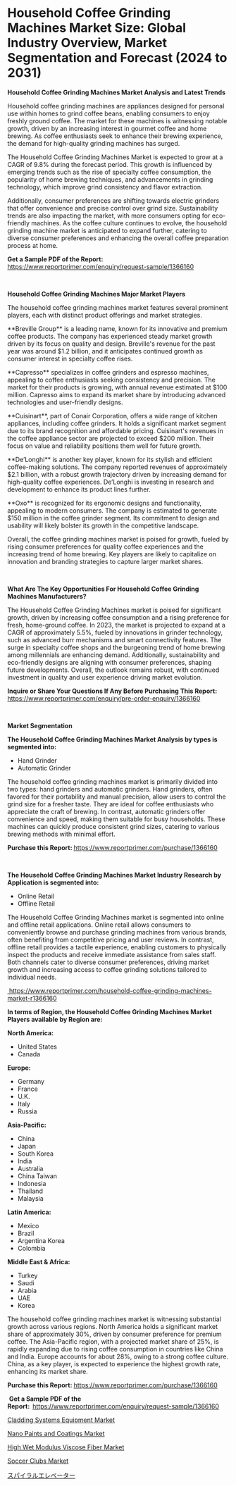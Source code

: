 <p><h1>Household Coffee Grinding Machines Market Size: Global Industry Overview, Market Segmentation and Forecast (2024 to 2031)</h1></p><p><strong>Household Coffee Grinding Machines Market Analysis and Latest Trends</strong></p>
<p><p>Household coffee grinding machines are appliances designed for personal use within homes to grind coffee beans, enabling consumers to enjoy freshly ground coffee. The market for these machines is witnessing notable growth, driven by an increasing interest in gourmet coffee and home brewing. As coffee enthusiasts seek to enhance their brewing experience, the demand for high-quality grinding machines has surged. </p><p>The Household Coffee Grinding Machines Market is expected to grow at a CAGR of 9.8% during the forecast period. This growth is influenced by emerging trends such as the rise of specialty coffee consumption, the popularity of home brewing techniques, and advancements in grinding technology, which improve grind consistency and flavor extraction. </p><p>Additionally, consumer preferences are shifting towards electric grinders that offer convenience and precise control over grind size. Sustainability trends are also impacting the market, with more consumers opting for eco-friendly machines. As the coffee culture continues to evolve, the household grinding machine market is anticipated to expand further, catering to diverse consumer preferences and enhancing the overall coffee preparation process at home.</p></p>
<p><strong>Get a Sample PDF of the Report:&nbsp;</strong> <a href="https://www.reportprimer.com/enquiry/request-sample/1366160">https://www.reportprimer.com/enquiry/request-sample/1366160</a></p>
<p>&nbsp;</p>
<p><strong>Household Coffee Grinding Machines Major Market Players</strong></p>
<p><p>The household coffee grinding machines market features several prominent players, each with distinct product offerings and market strategies. </p><p>**Breville Group** is a leading name, known for its innovative and premium coffee products. The company has experienced steady market growth driven by its focus on quality and design. Breville's revenue for the past year was around $1.2 billion, and it anticipates continued growth as consumer interest in specialty coffee rises.</p><p>**Capresso** specializes in coffee grinders and espresso machines, appealing to coffee enthusiasts seeking consistency and precision. The market for their products is growing, with annual revenue estimated at $100 million. Capresso aims to expand its market share by introducing advanced technologies and user-friendly designs.</p><p>**Cuisinart**, part of Conair Corporation, offers a wide range of kitchen appliances, including coffee grinders. It holds a significant market segment due to its brand recognition and affordable pricing. Cuisinart's revenues in the coffee appliance sector are projected to exceed $200 million. Their focus on value and reliability positions them well for future growth.</p><p>**De’Longhi** is another key player, known for its stylish and efficient coffee-making solutions. The company reported revenues of approximately $2.1 billion, with a robust growth trajectory driven by increasing demand for high-quality coffee experiences. De’Longhi is investing in research and development to enhance its product lines further.</p><p>**Oxo** is recognized for its ergonomic designs and functionality, appealing to modern consumers. The company is estimated to generate $150 million in the coffee grinder segment. Its commitment to design and usability will likely bolster its growth in the competitive landscape.</p><p>Overall, the coffee grinding machines market is poised for growth, fueled by rising consumer preferences for quality coffee experiences and the increasing trend of home brewing. Key players are likely to capitalize on innovation and branding strategies to capture larger market shares.</p></p>
<p>&nbsp;</p>
<p><strong>What Are The Key Opportunities For Household Coffee Grinding Machines Manufacturers?</strong></p>
<p><p>The Household Coffee Grinding Machines market is poised for significant growth, driven by increasing coffee consumption and a rising preference for fresh, home-ground coffee. In 2023, the market is projected to expand at a CAGR of approximately 5.5%, fueled by innovations in grinder technology, such as advanced burr mechanisms and smart connectivity features. The surge in specialty coffee shops and the burgeoning trend of home brewing among millennials are enhancing demand. Additionally, sustainability and eco-friendly designs are aligning with consumer preferences, shaping future developments. Overall, the outlook remains robust, with continued investment in quality and user experience driving market evolution.</p></p>
<p><strong>Inquire or Share Your Questions If Any Before Purchasing This Report:</strong> <a href="https://www.reportprimer.com/enquiry/pre-order-enquiry/1366160">https://www.reportprimer.com/enquiry/pre-order-enquiry/1366160</a></p>
<p>&nbsp;</p>
<p><strong>Market Segmentation</strong></p>
<p><strong>The Household Coffee Grinding Machines Market Analysis by types is segmented into:</strong></p>
<p><ul><li>Hand Grinder</li><li>Automatic Grinder</li></ul></p>
<p><p>The household coffee grinding machines market is primarily divided into two types: hand grinders and automatic grinders. Hand grinders, often favored for their portability and manual precision, allow users to control the grind size for a fresher taste. They are ideal for coffee enthusiasts who appreciate the craft of brewing. In contrast, automatic grinders offer convenience and speed, making them suitable for busy households. These machines can quickly produce consistent grind sizes, catering to various brewing methods with minimal effort.</p></p>
<p><strong>Purchase this Report:&nbsp;</strong><a href="https://www.reportprimer.com/purchase/1366160">https://www.reportprimer.com/purchase/1366160</a></p>
<p>&nbsp;</p>
<p><strong>The Household Coffee Grinding Machines Market Industry Research by Application is segmented into:</strong></p>
<p><ul><li>Online Retail</li><li>Offline Retail</li></ul></p>
<p><p>The Household Coffee Grinding Machines market is segmented into online and offline retail applications. Online retail allows consumers to conveniently browse and purchase grinding machines from various brands, often benefiting from competitive pricing and user reviews. In contrast, offline retail provides a tactile experience, enabling customers to physically inspect the products and receive immediate assistance from sales staff. Both channels cater to diverse consumer preferences, driving market growth and increasing access to coffee grinding solutions tailored to individual needs.</p></p>
<p><a href="https://www.reportprimer.com/household-coffee-grinding-machines-market-r1366160">&nbsp;https://www.reportprimer.com/household-coffee-grinding-machines-market-r1366160</a></p>
<p><strong>In terms of Region, the Household Coffee Grinding Machines Market Players available by Region are:</strong></p>
<p>
    <p> <strong> North America: </strong>
        <ul>
            <li>United States</li>
            <li>Canada</li>
        </ul>
        </p> 
    <p> <strong> Europe: </strong>
        <ul>
            <li>Germany</li>
            <li>France</li>
            <li>U.K.</li>
            <li>Italy</li>
            <li>Russia</li>
        </ul>
        </p> 
    <p> <strong> Asia-Pacific: </strong>
        <ul>
            <li>China</li>
            <li>Japan</li>
            <li>South Korea</li>
            <li>India</li>
            <li>Australia</li>
            <li>China Taiwan</li>
            <li>Indonesia</li>
            <li>Thailand</li>
            <li>Malaysia</li>
        </ul>
        </p> 
    <p> <strong> Latin America: </strong>
        <ul>
            <li>Mexico</li>
            <li>Brazil</li>
            <li>Argentina Korea</li>
            <li>Colombia</li>
        </ul>
        </p> 
    <p> <strong> Middle East & Africa: </strong>
        <ul>
            <li>Turkey</li>
            <li>Saudi</li>
            <li>Arabia</li>
            <li>UAE</li>
            <li>Korea</li>
        </ul>
    </p>
    </p>
<p><p>The household coffee grinding machines market is witnessing substantial growth across various regions. North America holds a significant market share of approximately 30%, driven by consumer preference for premium coffee. The Asia-Pacific region, with a projected market share of 25%, is rapidly expanding due to rising coffee consumption in countries like China and India. Europe accounts for about 28%, owing to a strong coffee culture. China, as a key player, is expected to experience the highest growth rate, enhancing its market share.</p></p>
<p><strong>Purchase this Report: </strong><a href="https://www.reportprimer.com/purchase/1366160">https://www.reportprimer.com/purchase/1366160</a></p>
<p>&nbsp;<strong>Get a Sample PDF of the Report:&nbsp;&nbsp;</strong><a href="https://www.reportprimer.com/enquiry/request-sample/1366160">https://www.reportprimer.com/enquiry/request-sample/1366160</a></p>
<p><strong></strong></p>
<p><p><a href="https://medium.com/@sanjidatalukdar534/analyzing-key-drivers-in-the-cladding-systems-equipment-market-market-trends-and-future-outlook-7b150f490045">Cladding Systems Equipment Market</a></p><p><a href="https://medium.com/@sanjidatalukdar534/strategic-roadmap-to-success-global-nano-paints-and-coatings-market-analysis-2024-2031-9dd347272bd9?postPublishedType=repub">Nano Paints and Coatings Market</a></p><p><a href="https://issuu.com/reportprime-2/docs/high-wet-modulus-viscose-fiber-mark_f8dd27aefa0181">High Wet Modulus Viscose Fiber Market</a></p><p><a href="https://www.linkedin.com/pulse/global-soccer-clubs-industry-analysis-share-growth-trends-forecast-96ftf">Soccer Clubs Market</a></p><p><a href="https://medium.com/@skylarreilly36/%E3%82%B0%E3%83%AD%E3%83%BC%E3%83%90%E3%83%AB%E3%82%B9%E3%83%91%E3%82%A4%E3%83%A9%E3%83%AB%E3%82%A8%E3%83%AC%E3%83%99%E3%83%BC%E3%82%BF%E3%83%BC%E5%B8%82%E5%A0%B4%E3%81%AE%E6%88%A6%E7%95%A5%E7%9A%84%E5%B8%82%E5%A0%B4%E3%82%A4%E3%83%B3%E3%82%B5%E3%82%A4%E3%83%88-2024%E5%B9%B4-2031%E5%B9%B4-2f9078b616b5?postPublishedType=repub">スパイラルエレベーター</a></p></p>